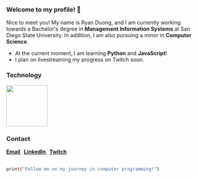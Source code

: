### Welcome to my profile! 👋


Nice to meet you! My name is Ryan Duong, and I am currently working towards a Bachelor's degree in **Management Information Systems** at San Diego State University. In addition, I am also pursuing a minor in **Computer Science**.

- At the current moment, I am learning **Python** and **JavaScript**! 
- I plan on livestreaming my progress on Twitch soon.



### Technology 

<img src="https://user-images.githubusercontent.com/109021644/226778073-fd94e949-1bf5-4a8a-9ead-c91b2ec085a1.png" height="110">




### Contact

<b>
  <a style="font-weight: bold" href="mailto:ryannduong@gmail.com"> Email </a>
  &nbsp;
  <a style="font-weight: bold" href="https://www.linkedin.com/in/ryanhduong/"> LinkedIn </a>
  &nbsp;
  <a style="font-weight: bold" href="https://www.twitch.tv/ryanhduong"> Twitch </a>
</b>

<br>
<br>

```bash
print("Follow me on my journey in computer programming!")
```


